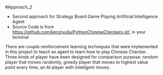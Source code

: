 #Approach_2
-	Second approach for Strategy Board Game Playing Artificial Intelligence Agent 
-	Source Code is from https://github.com/kenziyuliu/PythonChineseCheckers.git` in your terminal

There are couple reinforcement learning techniques that were implemented in this project to teach an agent to learn how to play Chinese Checker. Three kinds of player have been designed for comparison purpose: random player that moves randomly, greedy player that moves to highest value point every time, an AI player with intelligent moves. 

